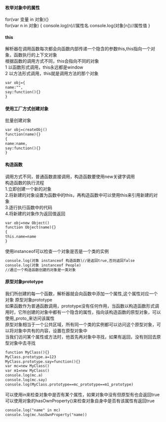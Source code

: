 #### 枚举对象中的属性<br>
for(var 变量 in 对象){}<br>
for(var n in 对象)
{
console.log(n)//属性名
console.log(对象[n])//属性值
}<br>

#### this
解析器在调用函数每次都会向函数内部传递一个隐含的参数this,this指向一个对象，函数执行的上下文对象<br>
根据函数的调用方式不同，this会指向不同的对象<br>
1 以函数形式调用，this永远都是window<br>
2 以方法形式调用，this就是调用方法的那个对象<br>

```html
var obj={
name:"",
say:function(){}
}
```
#### 使用工厂方式创建对象
批量创建对象
```html
var obj=createObj()
function(name){}
{
name:name,
say:function(){}
}
```
#### 构造函数
调用方式不同，普通函数直接调用，构造函数要使用new关键字调用<br>
构造函数的执行流程<br>
1.立即创建一个新的对象<br>
2.将新建的对象设置为函数中的this，再构造函数中可以使用this来引用新建的对象<br>
3.逐行执行函数中的代码<br>
4.将新建的对象作为返回值返回<br>
```html
var obj=new Object()
function Object(name){}
{
this.name=name
}
```
使用instanceof可以检查一个对象是否是一个类的实例<br>
```html
console.log(对象 instanceof 构造函数)//是返回true,否则返回false
console.log(对象 instanceof People)
//通过一个构造函数创建的对象是一类对象
```
#### 原型对象prototype
我们所创建的每一个函数，解析器就会向函数中添加一个属性,这个属性对应一个对象 原型对象prototype<br>
如果函数作为普通函数调用，prototype没有任何作用，当函数以构造函数形式调用时，它所创建的对象中都有一个隐含的属性，指向该构造函数的原型对象，可以使用_proto_来访问该属性<br>
原型对象相当于一个公共区域，所有同一个类的实例都可以访问这个原型对象，可以将对象中共有的内容，设置在原型对象中<br>
当我们访问某个属性或方法时，他首先再对象中寻找，如果有返回，没有则回去原型对象中去寻找
```html
function MyClass(){}
MyClass.prototype.a=123
MyClass.prototype.say=function(){}
var mc=new MyClass()
var m1=new MyClass()
console.log(mc.a)
console.log(mc.say)
console.log(MyClass.prototype==mc_prototype==m1_prototype)

```
可以使用in来检查对象中是否有某个属性，如果对象中没有但原型有也会返回true
可以使用对象的hasOwnProperty()来检查对象自身中是否有该属性有返回true
```html
console.log("name" in mc)
console.log(mc.hasOwnProperty("name))
```



